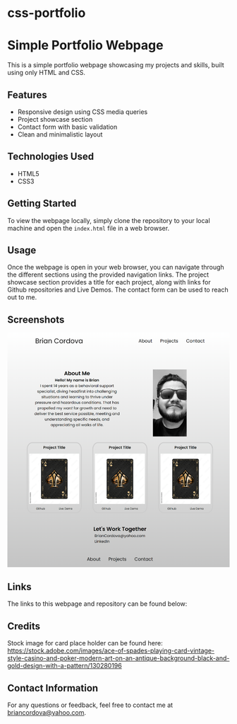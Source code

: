 # css-portfolio

# Simple Portfolio Webpage

This is a simple portfolio webpage showcasing my projects and skills, built using only HTML and CSS.

## Features

- Responsive design using CSS media queries
- Project showcase section
- Contact form with basic validation
- Clean and minimalistic layout

## Technologies Used

- HTML5
- CSS3

## Getting Started

To view the webpage locally, simply clone the repository to your local machine and open the `index.html` file in a web browser.

## Usage

Once the webpage is open in your web browser, you can navigate through the different sections using the provided navigation links. The project showcase section provides a title for each project, along with links for Github repositories and Live Demos. The contact form can be used to reach out to me.

## Screenshots

![Portfolio Webpage Screenshot](assets/css/website.jpg)

## Links

The links to this webpage and repository can be found below:


## Credits

Stock image for card place holder can be found here:
https://stock.adobe.com/images/ace-of-spades-playing-card-vintage-style-casino-and-poker-modern-art-on-an-antique-background-black-and-gold-design-with-a-pattern/130280196


## Contact Information

For any questions or feedback, feel free to contact me at [briancordova@yahoo.com](mailto:briancordova@yahoo.com).